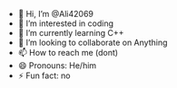 - 👋 Hi, I’m @Ali42069
- 👀 I’m interested in coding
- 🌱 I’m currently learning C++
- 💞️ I’m looking to collaborate on Anything
- 📫 How to reach me (dont)
- 😄 Pronouns: He/him
- ⚡ Fun fact: no

<!---
Ali42069/Ali42069 is a ✨ special ✨ repository because its `README.md` (this file) appears on your GitHub profile.
You can click the Preview link to take a look at your changes.
--->
